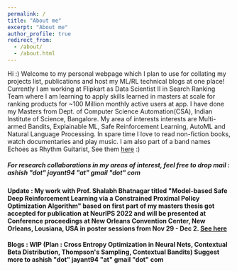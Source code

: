 ```yaml
---
permalink: /
title: "About me"
excerpt: "About me"
author_profile: true
redirect_from: 
  - /about/
  - /about.html
---
```


Hi :) Welcome to my personal webpage which I plan to use for collating my projects list, publications and host my ML/RL technical blogs at one place!
Currently I am working at Flipkart as Data Scientist II in Search Ranking Team where I am learning to apply skills learned in masters at scale for ranking products for ~100 Million monthly active users at app. I have done my Masters from Dept. of Computer Science Automation(CSA), Indian Institute of Science, Bangalore. My area of interests interests are Multi-armed Bandits, Explainable ML, Safe Reinforcement Learning, AutoML and Natural Language Processing. In spare time I love to read non-fiction books, watch documentaries and play music. I am also part of a band names Echoes as Rhythm Guitarist, See them [here](https://www.instagram.com/echoestheband/) :)

##### For research collaborations in my areas of interest, feel free to drop mail : ashish "dot" jayant94 "at" gmail "dot" com

#### Update : My work with Prof. Shalabh Bhatnagar titled "Model-based Safe Deep Reinforcement Learning via a Constrained Proximal Policy Optimization Algorithm" based on first part of my masters thesis got accepted for publication at NeurIPS 2022 and will be presented at Conference proceedings at New Orleans Convention Center, New Orleans, Lousiana, USA in poster sessions from Nov 29 - Dec 2. [See here](https://akjayant.github.io/publications/)
#### Blogs : WIP (Plan : Cross Entropy Optimization in Neural Nets, Contextual Beta Distribution, Thompson's Sampling, Contextual Bandits) Suggest more to ashish "dot" jayant94 "at" gmail "dot" com
